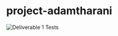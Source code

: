 # project-adamtharani
![Deliverable 1 Tests](https://github.com/Software-Quality-D5/project-adamtharani/actions/workflows/Test-Deliverable1.yml/badge.svg)
